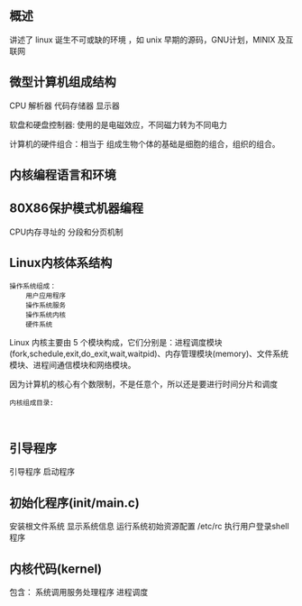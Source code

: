 

## 概述

讲述了 linux 诞生不可或缺的环境 ，如 unix  早期的源码，GNU计划，MINIX 及互联网

## 微型计算机组成结构

CPU 解析器
代码存储器
显示器

软盘和硬盘控制器: 使用的是电磁效应，不同磁力转为不同电力

计算机的硬件组合：相当于 组成生物个体的基础是细胞的组合，组织的组合。

## 内核编程语言和环境

## 80X86保护模式机器编程
CPU内存寻址的 分段和分页机制

## Linux内核体系结构
```
操作系统组成：
    用户应用程序
    操作系统服务
    操作系统内核
    硬件系统
```


Linux 内核主要由 5 个模块构成，它们分别是：进程调度模块(fork,schedule,exit,do_exit,wait,waitpid)、内存管理模块(memory)、文件系统模块、进程间通信模块和网络模块。

因为计算机的核心有个数限制，不是任意个，所以还是要进行时间分片和调度

```
内核组成目录:



```


## 引导程序

引导程序
启动程序

## 初始化程序(init/main.c)
安装根文件系统
显示系统信息
运行系统初始资源配置 /etc/rc
执行用户登录shell程序

## 内核代码(kernel)

包含：
     系统调用服务处理程序
     进程调度





